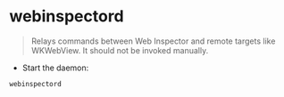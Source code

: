 # webinspectord

> Relays commands between Web Inspector and remote targets like WKWebView.
> It should not be invoked manually.

- Start the daemon:

`webinspectord`
